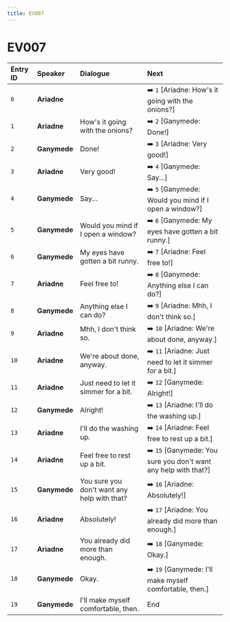 ```yaml
---
title: EV007
---
```


# EV007


| Entry ID | Speaker | Dialogue | Next |
| :------- | :------ | :------- | :------------ |
| `0` | **Ariadne** |  | ➡️ `1` \[Ariadne: How's it going with the onions?\] |
| `1` | **Ariadne** | How's it going with the onions? | ➡️ `2` \[Ganymede: Done\!\] |
| `2` | **Ganymede** | Done\! | ➡️ `3` \[Ariadne: Very good\!\] |
| `3` | **Ariadne** | Very good\! | ➡️ `4` \[Ganymede: Say\.\.\.\] |
| `4` | **Ganymede** | Say\.\.\. | ➡️ `5` \[Ganymede: Would you mind if I open a window?\] |
| `5` | **Ganymede** | Would you mind if I open a window? | ➡️ `6` \[Ganymede: My eyes have gotten a bit runny\.\] |
| `6` | **Ganymede** | My eyes have gotten a bit runny\. | ➡️ `7` \[Ariadne: Feel free to\!\] |
| `7` | **Ariadne** | Feel free to\! | ➡️ `8` \[Ganymede: Anything else I can do?\] |
| `8` | **Ganymede** | Anything else I can do? | ➡️ `9` \[Ariadne: Mhh, I don't think so\.\] |
| `9` | **Ariadne** | Mhh, I don't think so\. | ➡️ `10` \[Ariadne: We're about done, anyway\.\] |
| `10` | **Ariadne** | We're about done, anyway\. | ➡️ `11` \[Ariadne: Just need to let it simmer for a bit\.\] |
| `11` | **Ariadne** | Just need to let it simmer for a bit\. | ➡️ `12` \[Ganymede: Alright\!\] |
| `12` | **Ganymede** | Alright\! | ➡️ `13` \[Ariadne: I'll do the washing up\.\] |
| `13` | **Ariadne** | I'll do the washing up\. | ➡️ `14` \[Ariadne: Feel free to rest up a bit\.\] |
| `14` | **Ariadne** | Feel free to rest up a bit\. | ➡️ `15` \[Ganymede: You sure you don't want any help with that?\] |
| `15` | **Ganymede** | You sure you don't want any help with that? | ➡️ `16` \[Ariadne: Absolutely\!\] |
| `16` | **Ariadne** | Absolutely\! | ➡️ `17` \[Ariadne: You already did more than enough\.\] |
| `17` | **Ariadne** | You already did more than enough\. | ➡️ `18` \[Ganymede: Okay\.\] |
| `18` | **Ganymede** | Okay\. | ➡️ `19` \[Ganymede: I'll make myself comfortable, then\.\] |
| `19` | **Ganymede** | I'll make myself comfortable, then\. | End |
